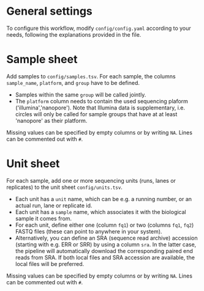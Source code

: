 
# General settings
To configure this workflow, modify ``config/config.yaml`` according to your needs, following the explanations provided in the file.

# Sample sheet

Add samples to `config/samples.tsv`. For each sample, the columns `sample_name`, `platform`, and `group` have to be defined. 
* Samples within the same `group` will be called jointly. 
* The `platform` column needs to contain the used sequencing plaform ('illumina','nanopore'). Note that Illumina data is supplementary, i.e. circles will only be called for sample groups that have at at least 'nanopore' as their platform.

Missing values can be specified by empty columns or by writing `NA`. Lines can be commented out with `#`.

# Unit sheet

For each sample, add one or more sequencing units (runs, lanes or replicates) to the unit sheet `config/units.tsv`.
* Each unit has a `unit` name, which can be e.g. a running number, or an actual run, lane or replicate id.
* Each unit has a `sample` name, which associates it with the biological sample it comes from.
* For each unit, define either one (column `fq1`) or two (columns `fq1`, `fq2`) FASTQ files (these can point to anywhere in your system). 
* Alternatively, you can define an SRA (sequence read archive) accession (starting with e.g. ERR or SRR) by using a column `sra`. In the latter case, the pipeline will automatically download the corresponding paired end reads from SRA. If both local files and SRA accession are available, the local files will be preferred.

Missing values can be specified by empty columns or by writing `NA`. Lines can be commented out with `#`.
